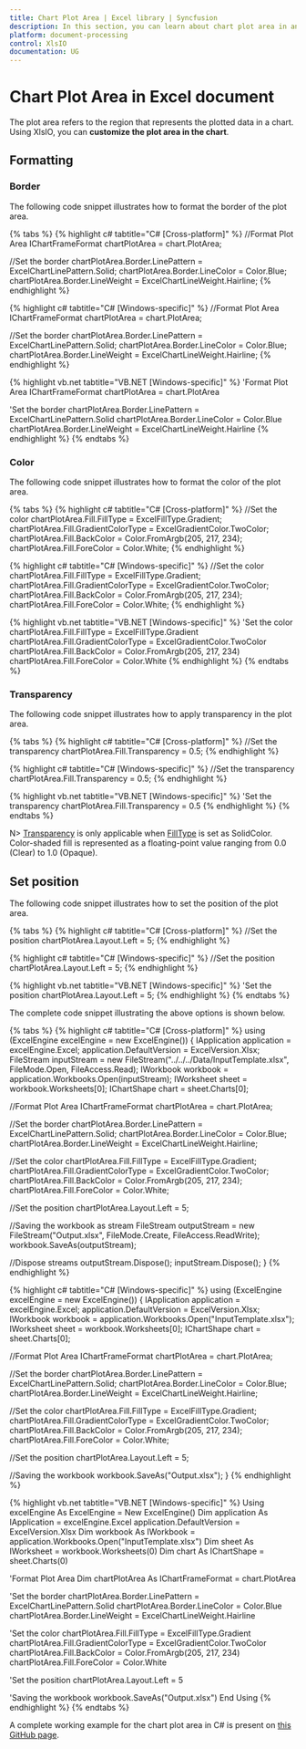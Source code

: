 ```yaml
---
title: Chart Plot Area | Excel library | Syncfusion
description: In this section, you can learn about chart plot area in an Excel document with XlsIO.
platform: document-processing
control: XlsIO
documentation: UG
---
```


# Chart Plot Area in Excel document

The plot area refers to the region that represents the plotted data in a chart. Using XlsIO, you can **customize the plot area in the chart**.

## Formatting

###  Border

The following code snippet illustrates how to format the border of the plot area.

{% tabs %}
{% highlight c# tabtitle="C# [Cross-platform]" %}
//Format Plot Area
IChartFrameFormat chartPlotArea = chart.PlotArea;

//Set the border
chartPlotArea.Border.LinePattern = ExcelChartLinePattern.Solid;
chartPlotArea.Border.LineColor = Color.Blue;
chartPlotArea.Border.LineWeight = ExcelChartLineWeight.Hairline;
{% endhighlight %}

{% highlight c# tabtitle="C# [Windows-specific]" %}
//Format Plot Area
IChartFrameFormat chartPlotArea = chart.PlotArea;

//Set the border
chartPlotArea.Border.LinePattern = ExcelChartLinePattern.Solid;
chartPlotArea.Border.LineColor = Color.Blue;
chartPlotArea.Border.LineWeight = ExcelChartLineWeight.Hairline;
{% endhighlight %}

{% highlight vb.net tabtitle="VB.NET [Windows-specific]" %}
'Format Plot Area
IChartFrameFormat chartPlotArea = chart.PlotArea

'Set the border
chartPlotArea.Border.LinePattern = ExcelChartLinePattern.Solid
chartPlotArea.Border.LineColor = Color.Blue
chartPlotArea.Border.LineWeight = ExcelChartLineWeight.Hairline
{% endhighlight %}
{% endtabs %}

### Color

The following code snippet illustrates how to format the color of the plot area.

{% tabs %}
{% highlight c# tabtitle="C# [Cross-platform]" %}
//Set the color
chartPlotArea.Fill.FillType = ExcelFillType.Gradient;
chartPlotArea.Fill.GradientColorType = ExcelGradientColor.TwoColor;
chartPlotArea.Fill.BackColor = Color.FromArgb(205, 217, 234);
chartPlotArea.Fill.ForeColor = Color.White;
{% endhighlight %}

{% highlight c# tabtitle="C# [Windows-specific]" %}
//Set the color
chartPlotArea.Fill.FillType = ExcelFillType.Gradient;
chartPlotArea.Fill.GradientColorType = ExcelGradientColor.TwoColor;
chartPlotArea.Fill.BackColor = Color.FromArgb(205, 217, 234);
chartPlotArea.Fill.ForeColor = Color.White;
{% endhighlight %}

{% highlight vb.net tabtitle="VB.NET [Windows-specific]" %}
'Set the color
chartPlotArea.Fill.FillType = ExcelFillType.Gradient
chartPlotArea.Fill.GradientColorType = ExcelGradientColor.TwoColor
chartPlotArea.Fill.BackColor = Color.FromArgb(205, 217, 234)
chartPlotArea.Fill.ForeColor = Color.White
{% endhighlight %}
{% endtabs %}

### Transparency

The following code snippet illustrates how to apply transparency in the plot area.

{% tabs %}
{% highlight c# tabtitle="C# [Cross-platform]" %}
//Set the transparency
chartPlotArea.Fill.Transparency = 0.5;
{% endhighlight %}

{% highlight c# tabtitle="C# [Windows-specific]" %}
//Set the transparency 
chartPlotArea.Fill.Transparency = 0.5;
{% endhighlight %}

{% highlight vb.net tabtitle="VB.NET [Windows-specific]" %}
'Set the transparency 
chartPlotArea.Fill.Transparency = 0.5
{% endhighlight %}
{% endtabs %}

N> [Transparency](https://help.syncfusion.com/cr/file-formats/Syncfusion.XlsIO.IFill.html#Syncfusion_XlsIO_IFill_Transparency) is only applicable when [FillType](https://help.syncfusion.com/cr/file-formats/Syncfusion.XlsIO.IFill.html#Syncfusion_XlsIO_IFill_FillType) is set as SolidColor. Color-shaded fill is represented as a floating-point value ranging from 0.0 (Clear) to 1.0 (Opaque).

## Set position

The following code snippet illustrates how to set the position of the plot area.

{% tabs %}
{% highlight c# tabtitle="C# [Cross-platform]" %}
//Set the position
chartPlotArea.Layout.Left = 5;
{% endhighlight %}

{% highlight c# tabtitle="C# [Windows-specific]" %}
//Set the position
chartPlotArea.Layout.Left = 5;
{% endhighlight %}

{% highlight vb.net tabtitle="VB.NET [Windows-specific]" %}
'Set the position 
chartPlotArea.Layout.Left = 5;
{% endhighlight %}
{% endtabs %}

The complete code snippet illustrating the above options is shown below.

{% tabs %}
{% highlight c# tabtitle="C# [Cross-platform]" %}
using (ExcelEngine excelEngine = new ExcelEngine())
{
  IApplication application = excelEngine.Excel;
  application.DefaultVersion = ExcelVersion.Xlsx;
  FileStream inputStream = new FileStream("../../../Data/InputTemplate.xlsx", FileMode.Open, FileAccess.Read);
  IWorkbook workbook = application.Workbooks.Open(inputStream);
  IWorksheet sheet = workbook.Worksheets[0];
  IChartShape chart = sheet.Charts[0];

  //Format Plot Area
  IChartFrameFormat chartPlotArea = chart.PlotArea;

  //Set the border
  chartPlotArea.Border.LinePattern = ExcelChartLinePattern.Solid;
  chartPlotArea.Border.LineColor = Color.Blue;
  chartPlotArea.Border.LineWeight = ExcelChartLineWeight.Hairline;

  //Set the color
  chartPlotArea.Fill.FillType = ExcelFillType.Gradient;
  chartPlotArea.Fill.GradientColorType = ExcelGradientColor.TwoColor;
  chartPlotArea.Fill.BackColor = Color.FromArgb(205, 217, 234);
  chartPlotArea.Fill.ForeColor = Color.White;

  //Set the position
  chartPlotArea.Layout.Left = 5;

  //Saving the workbook as stream
  FileStream outputStream = new FileStream("Output.xlsx", FileMode.Create, FileAccess.ReadWrite);
  workbook.SaveAs(outputStream);

  //Dispose streams
  outputStream.Dispose();
  inputStream.Dispose();
}
{% endhighlight %}

{% highlight c# tabtitle="C# [Windows-specific]" %}
using (ExcelEngine excelEngine = new ExcelEngine())
{
  IApplication application = excelEngine.Excel;
  application.DefaultVersion = ExcelVersion.Xlsx;
  IWorkbook workbook = application.Workbooks.Open("InputTemplate.xlsx");
  IWorksheet sheet = workbook.Worksheets[0];
  IChartShape chart = sheet.Charts[0];

  //Format Plot Area
  IChartFrameFormat chartPlotArea = chart.PlotArea;

  //Set the border
  chartPlotArea.Border.LinePattern = ExcelChartLinePattern.Solid;
  chartPlotArea.Border.LineColor = Color.Blue;
  chartPlotArea.Border.LineWeight = ExcelChartLineWeight.Hairline;

  //Set the color
  chartPlotArea.Fill.FillType = ExcelFillType.Gradient;
  chartPlotArea.Fill.GradientColorType = ExcelGradientColor.TwoColor;
  chartPlotArea.Fill.BackColor = Color.FromArgb(205, 217, 234);
  chartPlotArea.Fill.ForeColor = Color.White;

  //Set the position
  chartPlotArea.Layout.Left = 5;

  //Saving the workbook
  workbook.SaveAs("Output.xlsx");
}
{% endhighlight %}

{% highlight vb.net tabtitle="VB.NET [Windows-specific]" %}
Using excelEngine As ExcelEngine = New ExcelEngine()
  Dim application As IApplication = excelEngine.Excel
  application.DefaultVersion = ExcelVersion.Xlsx
  Dim workbook As IWorkbook = application.Workbooks.Open("InputTemplate.xlsx")
  Dim sheet As IWorksheet = workbook.Worksheets(0)
  Dim chart As IChartShape = sheet.Charts(0)

  'Format Plot Area
  Dim chartPlotArea As IChartFrameFormat = chart.PlotArea

  'Set the border
  chartPlotArea.Border.LinePattern = ExcelChartLinePattern.Solid
  chartPlotArea.Border.LineColor = Color.Blue
  chartPlotArea.Border.LineWeight = ExcelChartLineWeight.Hairline

  'Set the color
  chartPlotArea.Fill.FillType = ExcelFillType.Gradient
  chartPlotArea.Fill.GradientColorType = ExcelGradientColor.TwoColor
  chartPlotArea.Fill.BackColor = Color.FromArgb(205, 217, 234)
  chartPlotArea.Fill.ForeColor = Color.White

  'Set the position
  chartPlotArea.Layout.Left = 5

  'Saving the workbook
  workbook.SaveAs("Output.xlsx")
End Using
{% endhighlight %}
{% endtabs %}

A complete working example for the chart plot area in C# is present on [this GitHub page](https://github.com/SyncfusionExamples/XlsIO-Examples/tree/master/Create%20and%20Edit%20Charts/Plot%20Area/NET%20Standard/Plot%20Area).
